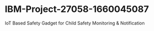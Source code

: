 # IBM-Project-27058-1660045087
IoT Based Safety Gadget for Child Safety Monitoring &amp; Notification
